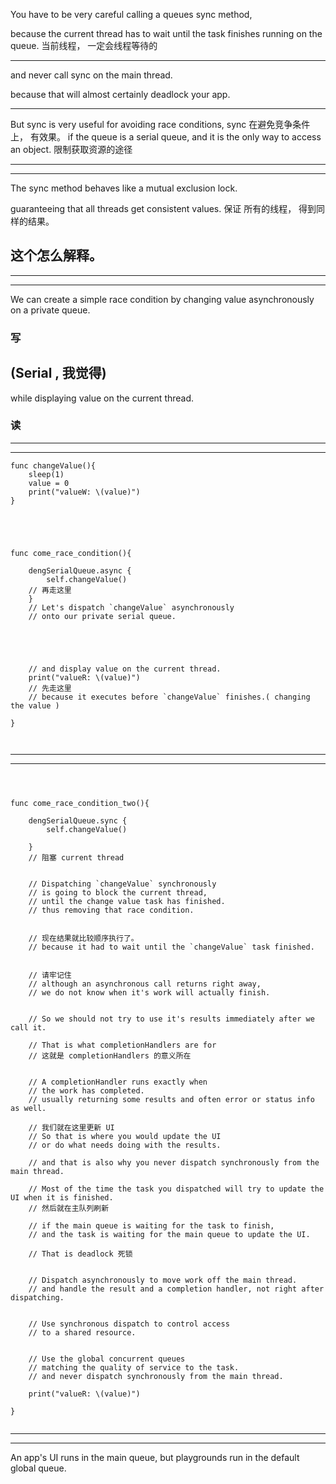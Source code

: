  You have to be very careful calling a queues sync method,


because the current thread has to wait until the task finishes running on the queue.
当前线程， 一定会线程等待的



<hr>



and never call sync on the main thread.

because that will almost certainly deadlock your app. 

<hr>


But sync is very useful for avoiding race conditions, 
sync 在避免竞争条件上， 有效果。
if the queue is a serial queue, and it is the only way to access an object.
限制获取资源的途径


<hr>


<hr>



The sync method
behaves like a mutual exclusion lock.

guaranteeing that all threads get consistent values.
保证 所有的线程， 得到同样的结果。

## 这个怎么解释。



<hr>


<hr>


We can create a simple race condition
by changing value asynchronously on  a private queue.
### 写
## (Serial , 我觉得)


while displaying value on the current thread.
### 读



<hr>


<hr>


```
func changeValue(){
    sleep(1)
    value = 0
    print("valueW: \(value)")
}



   

func come_race_condition(){

    dengSerialQueue.async {
        self.changeValue()
    // 再走这里
    }
    // Let's dispatch `changeValue` asynchronously
    // onto our private serial queue.





    // and display value on the current thread.
    print("valueR: \(value)")
    // 先走这里
    // because it executes before `changeValue` finishes.( changing the value )
    
}



```

<hr>


<hr>


 

```



func come_race_condition_two(){

    dengSerialQueue.sync {
        self.changeValue()

    }
    // 阻塞 current thread


    // Dispatching `changeValue` synchronously
    // is going to block the current thread,
    // until the change value task has finished.
    // thus removing that race condition.


    // 现在结果就比较顺序执行了。
    // because it had to wait until the `changeValue` task finished.


    // 请牢记住
    // although an asynchronous call returns right away,
    // we do not know when it's work will actually finish.


    // So we should not try to use it's results immediately after we call it.

    // That is what completionHandlers are for
    // 这就是 completionHandlers 的意义所在


    // A completionHandler runs exactly when
    // the work has completed.
    // usually returning some results and often error or status info as well.

    // 我们就在这里更新 UI
    // So that is where you would update the UI
    // or do what needs doing with the results.

    // and that is also why you never dispatch synchronously from the main thread.

    // Most of the time the task you dispatched will try to update the UI when it is finished.
    // 然后就在主队列刷新

    // if the main queue is waiting for the task to finish,
    // and the task is waiting for the main queue to update the UI.

    // That is deadlock 死锁


    // Dispatch asynchronously to move work off the main thread.
    // and handle the result and a completion handler, not right after dispatching.


    // Use synchronous dispatch to control access
    // to a shared resource.


    // Use the global concurrent queues
    // matching the quality of service to the task.
    // and never dispatch synchronously from the main thread.

    print("valueR: \(value)")

}


```

 
 <hr>
 
 
 <hr>



An app's UI runs in the main queue,
but playgrounds run in the default global queue.











